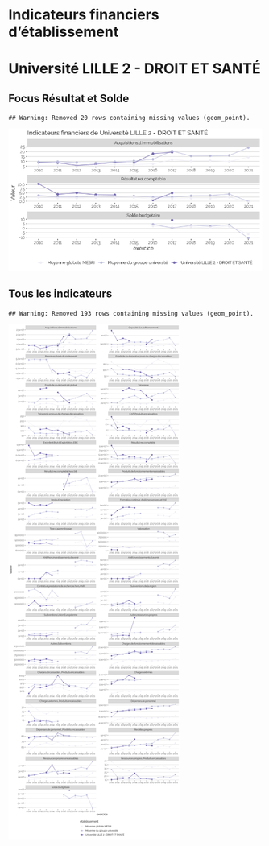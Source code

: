 Indicateurs financiers d’établissement
================

# Université LILLE 2 - DROIT ET SANTÉ

## Focus Résultat et Solde

    ## Warning: Removed 20 rows containing missing values (geom_point).

![](université_lille_2___droit_et_santé_files/figure-gfm/etab.focus-1.png)<!-- -->

## Tous les indicateurs

    ## Warning: Removed 193 rows containing missing values (geom_point).

![](université_lille_2___droit_et_santé_files/figure-gfm/etab-1.png)<!-- -->
